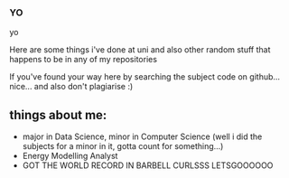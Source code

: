 ### YO

yo

Here are some things i've done at uni and also other random stuff that happens to be in any of my repositories

If you've found your way here by searching the subject code on github... nice... and also don't plagiarise :) 

## things about me:
- major in Data Science, minor in Computer Science (well i did the subjects for a minor in it, gotta count for something...)
- Energy Modelling Analyst
- GOT THE WORLD RECORD IN BARBELL CURLSSS LETSGOOOOOO 


